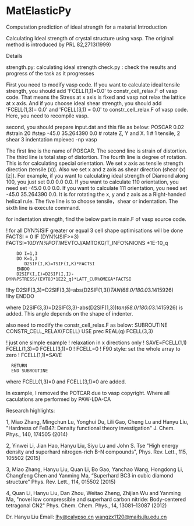 # MatElasticPy
 Computation prediction of ideal strength for a material
Introduction

Calculating Ideal strength of crystal structure using vasp. The original method is introduced by PRL 82,2713(1999)

Details

strength.py: calculating ideal strength
check.py : check the results and progress of the task as it progresses

First you need to modify vasp code. If you want to calculate ideal tensile strength, you should add 'FCELL(1,1)=0.0' to constr_cell_relax.F of vasp code. That means the Stress at x axis is fixed and vasp not relax the lattice at x axis. And if you choose ideal shear strength, you should add 'FCELL(1,3)= 0.0' and 'FCELL(3,1) = 0.0' to constr_cell_relax.F of vasp code. Here, you need to recompile vasp.

second, you should prepare input.dat and this file as below:
POSCAR
0.02 #strain
20 #step
-45.0 35.264390 0.0 # rotate Z, Y and X.
1 # 1 tensile, 2 shear 3 indentation
mpiexec -np  vasp

The first line is the name of POSCAR. The second line is strain of distortion. The third line is total step of distortion. The fourth line is degree of rotation. This is for calculating special orientation. We set x axis as tensile strength direction (tensile (x)). Also we set x and z axis as shear direction (shear (x)[z]). For example, if you want to calculating ideal strength of Diamond along 100, you just set 0.0 0.0 0.0. If you want to calculate 110 orientation, you need set -45.0 0.0 0.0. If you want to calculate 111 orientation, you need set -45.0 35.264390 0.0.
It is for rotating the x, y and z axis as a Right-handed helical rule. The five line is to choose tensile，shear or indentation. The sixth line is execute command.

for indentation strength, find the below part in main.F of vasp source code.

! for all DYN%ISIF greater or equal 3 cell shape optimisations will be done
        FACTSI = 0
        IF (DYN%ISIF>=3) FACTSI=10*DYN%POTIM*EVTOJ/AMTOKG/T_INFO%NIONS *1E-10_q

        DO I=1,3
        DO K=1,3
           D2SIF(I,K)=TSIF(I,K)*FACTSI
        ENDDO
        D2SIF(I,I)=D2SIF(I,I)-DYN%PSTRESS/(EVTOJ*1E22_q)*LATT_CUR%OMEGA*FACTSI
!lhy
        D2SIF(3,3)=D2SIF(3,3)-abs(D2SIF(1,3))*TAN(68.0/180.0*3.1415926)  
!lhy
        ENDDO 

where D2SIF(3,3)=D2SIF(3,3)-abs(D2SIF(1,3))*tan(68.0/180.0*3.1415926) is added.  This angle depends on the shape of indenter.

also need to modify the constr_cell_relax.F as below:
      SUBROUTINE CONSTR_CELL_RELAX(FCELL)
      USE prec
      REAL(q) FCELL(3,3)

!     just one simple example
!     relaxation in x directions only
!      SAVE=FCELL(1,1)
       FCELL(1,3)=0
       FCELL(3,1)=0
!      FCELL=0   ! F90 style: set the whole array to zero
!      FCELL(1,1)=SAVE

      RETURN
      END SUBROUTINE
where FCELL(1,3)=0 and FCELL(3,1)=0 are added.

In example, I removed the POTCAR due to vasp copyright. Where all caculations are performed
by PAW-LDA-CA 

Research highlights:

1, Miao Zhang, Mingchun Lu, Yonghui Du, Lili Gao, Cheng Lu and Hanyu Liu, "Hardness of FeB4?: Density functional theory investigation" J. Chem. Phys., 140, 174505 (2014)

2, Yinwei Li, Jian Hao, Hanyu Liu, Siyu Lu and John S. Tse "High energy density and superhard nitrogen-rich B-N compounds", Phys. Rev. Lett., 115, 105502 (2015)

3, Miao Zhang, Hanyu Liu, Quan Li, Bo Gao, Yanchao Wang, Hongdong Li, Changfeng Chen and Yanming Ma, “Superhard BC3 in cubic diamond structure” Phys. Rev. Lett., 114, 015502 (2015)

4, Quan Li, Hanyu Liu, Dan Zhou, Weitao Zheng, Zhijian Wu and Yanming Ma, "novel low compressible and superhard carbon nitride: Body-centered tetragonal CN2" Phys. Chem. Chem. Phys., 14, 13081–13087 (2012)

Dr. Hanyu Liu
Email: lhy@calypso.cn
       wangzx1120@mails.jlu.edu.cn
